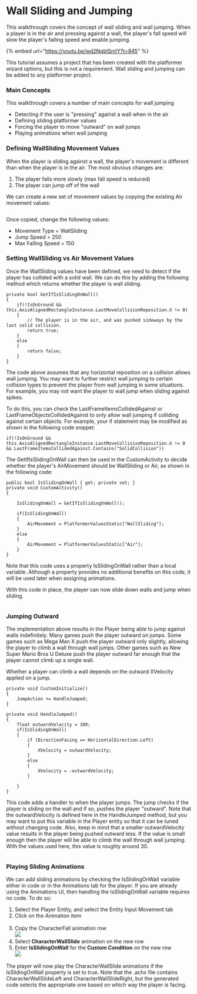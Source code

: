 # Wall Sliding and Jumping

This walkthrough covers the concept of wall sliding and wall jumping. When a player is in the air and pressing against a wall, the player's fall speed will slow the player's falling speed and enable jumping.

{% embed url="https://youtu.be/wd2NqblSmIY?t=845" %}

This tutorial assumes a project that has been created with the platformer wizard options, but this is not a requirement. Wall sliding and jumping can be added to any platformer project.

### Main Concepts

This walkthrough covers a number of main concepts for wall jumping

* Detecting if the user is "pressing" against a wall when in the air
* Defining sliding platformer values
* Forcing the player to move "outward" on wall jumps
* Playing animations when wall jumping

### Defining WallSliding Movement Values

When the player is sliding against a wall, the player's movement is different than when the player is in the air. The most obvious changes are:

1. The player falls more slowly (max fall speed is reduced)
2. The player can jump off of the wall

We can create a new set of movement values by copying the existing Air movement values:

<figure><img src="http://flatredball.com/wp-content/uploads/2023/10/img_6521c28cc726f.png" alt=""><figcaption></figcaption></figure>

Once copied, change the following values:

* Movement Type = WallSliding
* Jump Speed = 250
* Max Falling Speed = 150

### Setting WallSliding vs Air Movement Values

Once the WallSliding values have been defined, we need to detect if the player has collided with a solid wall. We can do this by adding the following method which returns whether the player is wall sliding.

```
private bool GetIfIsSlidingOnWall()
{
    if(!IsOnGround && this.AxisAlignedRectangleInstance.LastMoveCollisionReposition.X != 0)
    {
        // The player is in the air, and was pushed sideways by the last solid collision. 
        return true;
    }
    else
    {
        return false;
    }
}
```

The code above assumes that any horizontal reposition on a collision allows wall jumping. You may want to further restrict wall jumping to certain collision types to prevent the player from wall jumping in some situations. For example, you may not want the player to wall jump when sliding against spikes.

To do this, you can check the LastFrameItemsCollidedAgainst or LastFrameObjectsCollidedAgainst to only allow wall jumping if colliding against certain objects. For example, your if statement may be modified as shown in the following code snippet:

```
if(!IsOnGround && this.AxisAlignedRectangleInstance.LastMoveCollisionReposition.X != 0 && LastFrameItemsCollidedAgainst.Contains("SolidCollision"))
```

The GetIfIsSlidingOnWall can then be used in the CustomActivity to decide whether the player's AirMovement should be WallSliding or Air, as shown in the following code:

```
public bool IsSlidingOnWall { get; private set; }
private void CustomActivity()
{

    IsSlidingOnWall = GetIfIsSlidingOnWall();

    if(IsSlidingOnWall)
    {
        AirMovement = PlatformerValuesStatic["WallSliding"];
    }
    else
    {
        AirMovement = PlatformerValuesStatic["Air"];
    }
}
```

Note that this code uses a property IsSlidingOnWall rather than a local variable. Although a property provides no additional benefits on this code, it will be used later when assigning animations.

With this code in place, the player can now slide down walls and jump when sliding.

<figure><img src="../../.gitbook/assets/07_15 16 17.gif" alt=""><figcaption></figcaption></figure>

### Jumping Outward

The implementation above results in the Player being able to jump against walls indefinitely. Many games push the player outward on jumps. Some games such as Mega Man X push the player outward only slightly, allowing the player to climb a wall through wall jumps. Other games such as New Super Mario Bros U Deluxe push the player outward far enough that the player cannot climb up a single wall.

Whether a player can climb a wall depends on the outward XVelocity applied on a jump.

```
private void CustomInitialize()
{
    JumpAction += HandleJumped;
}

private void HandleJumped()
{
    float outwardVelocity = 100;
    if(IsSlidingOnWall)
    {
        if (DirectionFacing == HorizontalDirection.Left)
        {
            XVelocity = outwardVelocity;
        }
        else
        {
            XVelocity = -outwardVelocity;
        }

    }
}
```

This code adds a handler to when the player jumps. The jump checks if the player is sliding on the wall and if so, pushes the player "outward". Note that the outwardVelocity is defined here in the HandleJumped method, but you may want to put this variable in the Player entity so that it can be tuned without changing code. Also, keep in mind that a smaller outwardVelocity value results in the player being pushed outward less. If the value is small enough then the player will be able to climb the wall through wall jumping. With the values used here, this value is roughly around 30.

<figure><img src="../../.gitbook/assets/07_15 27 17.gif" alt=""><figcaption></figcaption></figure>

### Playing Sliding Animations

We can add sliding animations by checking the IsSlidingOnWall variable either in code or in the Animations tab for the player. If you are already using the Animations UI, then handling the IsSlidingOnWall variable requires no code. To do so:

1. Select the Player Entity, and select the Entity Input Movement tab
2. Click on the Animation item\
   <img src="http://flatredball.com/wp-content/uploads/2023/10/img_6521ce5b2ed06.png" alt="" data-size="original">
3. Copy the CharacterFall animation row\
   ![](<../../.gitbook/assets/image (2) (1) (1) (1) (1) (1) (1) (1) (1) (1) (1) (1) (1).png>)
4. Select **CharacterWallSlide** animation on the new row
5. Enter **IsSlidingOnWall** for the **Custom Condition** on the new row\
   ![](http://flatredball.com/wp-content/uploads/2023/10/img\_6521cf490bf72.png)

The player will now play the CharacterWallSlide animations if the IsSlidingOnWall property is set to true. Note that the .achx file contains CharacterWallSlideLeft and CharacterWallSlideRight, but the generated code selects the appropriate one based on which way the player is facing.

<figure><img src="../../.gitbook/assets/07_16 11 00 (1).gif" alt=""><figcaption></figcaption></figure>
